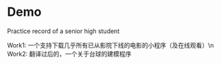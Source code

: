 # Demo
Practice record of a senior high student

Work1: 一个支持下载几乎所有已从影院下线的电影的小程序（及在线观看）\n Work2: 翻译过后的，一个关于台球的建模程序
